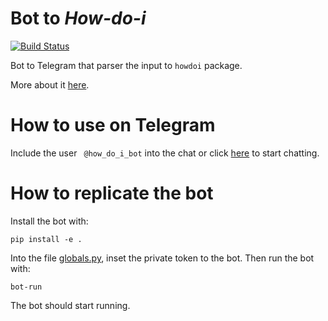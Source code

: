 # Bot to *How-do-i*

[![Build Status](https://travis-ci.org/Ziul/bot_howdoi.svg?branch=master)](https://travis-ci.org/Ziul/bot_howdoi)

Bot to Telegram that parser the input to `howdoi` package.

More about it [here](https://github.com/gleitz/howdoi/).

# How to use on Telegram

Include the user ` @how_do_i_bot` into the chat or click [here](https://telegram.me/how_do_i_bot) to start chatting.

# How to replicate the bot

Install the bot with:

    pip install -e .
    
Into the file [globals.py](src/globals.py), inset the private token to the bot. 
Then run the bot with:

    bot-run
    
The bot should start running.
